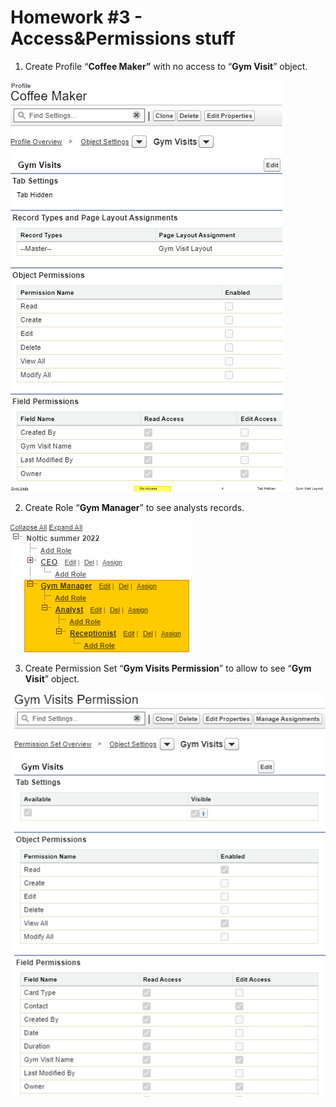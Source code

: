 # Homework #3 - Access&Permissions stuff

1. Create Profile “**Coffee Maker”** with no access to “**Gym Visit**” object.
   
<img src="./Images/Coffee_maker_Gym_visit_settings.png"> <br>
<img src="./Images/Coffee_maker_with_no_access_to_Gym_visit.png">
   
2. Create Role “**Gym Manager**” to see analysts records.

<img src="Images/Gym_manager_role.png">   

3. Create Permission Set “**Gym Visits Permission**” to allow to see “**Gym Visit**” object.

<img src="Images/gym_visit_permit_and_access.png">